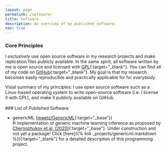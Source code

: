 ```yaml
---
layout: page
permalink: /software/
title: Software
description: An overview of my published software.
nav: true
---
```


### Core Principles
I <em> exclusively</em> use open source software in my research projects and make replication files publicly available. In the same spirit, all software written by me is open source and licensed with [GPL](https://www.gnu.org/licenses/gpl-3.0.en.html){:target="_blank"}. You can find all of my code on [GitHub](https://github.com/mwelz){:target="_blank"}. My goal is that my research becomes easily reproducible and practically applicable for for <em>everybody</em>. 

<div class="caption">
    Visial summary of my principles: I use open source software such as a Linux-based operating system to write open-source software (i.e. I license it with GPL), and make it publicly available on GitHub.
</div>
<div class="row justify-content-sm-center">
    <div class="col-sm-4 mt-3 mt-md-0">
        <img class="img-fluid rounded z-depth-1" src="{{ '/assets/img/tux.png' | relative_url }}" alt="" title="tux" />
    </div>
    <div class="col-sm-4 mt-3 mt-md-0">
        <img class="img-fluid rounded z-depth-1" src="{{ '/assets/img/gpl.png' | relative_url }}" alt="" title="gpl"/>
    </div>
    <div class="col-sm-4 mt-3 mt-md-0">
        <img class="img-fluid rounded z-depth-1" src="{{ '/assets/img/octocat.png' | relative_url }}" alt="" title="github"/>
    </div>
</div>

<br>
### List of Published Software

* <span class="font-weight-bold">genericML</span> ([mwelz/GenericML](https://github.com/mwelz/GenericML){:target="_base"})<br>
  <span style="font-family:sans-serif;">R</span> implementation of generic machine learning inference as proposed by [Chernozhukov et al. (2020)](https://arxiv.org/abs/1712.04802){:target="_base"}. <span class="font-weight-bold">Under construction and not yet a package!</span> Click [here]({% link _projects/genericml.markdown %}){:target="_blank"} for a detailed description of this programming project. 



